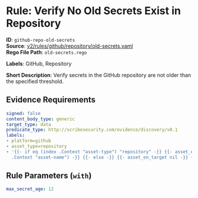 # Rule: Verify No Old Secrets Exist in Repository

**ID**: `github-repo-old-secrets`  
**Source**: [v2/rules/github/repository/old-secrets.yaml](scribe-public/sample-policies.git/v2/rules/github/repository/old-secrets.yaml)  
**Rego File Path**: `old-secrets.rego`  

**Labels**: GitHub, Repository

**Short Description**: Verify secrets in the GitHub repository are not older than the specified threshold.

## Evidence Requirements

```yaml
signed: false
content_body_type: generic
target_type: data
predicate_type: http://scribesecurity.com/evidence/discovery/v0.1
labels:
- platform=github
- asset_type=repository
- '{{- if eq (index .Context "asset-type") "repository" -}} {{- asset_on_target (index
  .Context "asset-name") -}} {{- else -}} {{- asset_on_target nil -}} {{- end -}}'
```
## Rule Parameters (`with`)

```yaml
max_secret_age: 12
```
